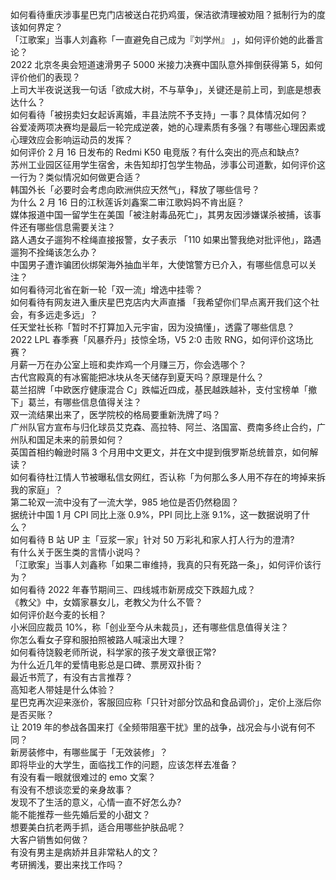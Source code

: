 如何看待重庆涉事星巴克门店被送白花扔鸡蛋，保洁欲清理被劝阻？抵制行为的度该如何界定？  
「江歌案」当事人刘鑫称「一直避免自己成为『刘学州』 」，如何评价她的此番言论？  
2022 北京冬奥会短道速滑男子 5000 米接力决赛中国队意外摔倒获得第 5，如何评价他们的表现？  
上司大半夜说送我一句话「欲成大树，不与草争」，关键还是前上司，到底是想表达什么？  
如何看待「被拐卖妇女起诉离婚，丰县法院不予支持」一事？具体情况如何？  
谷爱凌两项决赛均是最后一轮完成逆袭，她的心理素质有多强？有哪些心理因素或心理效应会影响运动员的发挥？  
如何评价 2 月 16 日发布的 Redmi K50 电竞版？有什么突出的亮点和缺点?  
苏州工业园区征用学生宿舍，未告知却打包学生物品，涉事公司道歉，如何评价这一行为？类似情况如何做更合适？  
韩国外长「必要时会考虑向欧洲供应天然气」，释放了哪些信号？  
为什么 2 月 16 日的江秋莲诉刘鑫案二审江歌妈妈不肯出庭？  
媒体报道中国一留学生在美国「被注射毒品死亡」，其男友因涉嫌谋杀被捕，该事件还有哪些信息需要关注？  
路人遇女子遛狗不栓绳直接报警，女子表示 「110 如果出警我绝对批评他」，路遇遛狗不拴绳该怎么办？  
中国男子遭诈骗团伙绑架海外抽血半年，大使馆警方已介入，有哪些信息可以关注？  
如何看待河北省在新一轮「双一流」增选中挂零？  
如何看待有网友进入重庆星巴克店内大声直播 「我希望你们早点离开我们这个社会，有多远走多远」？  
任天堂社长称「暂时不打算加入元宇宙，因为没搞懂」，透露了哪些信息？  
2022 LPL 春季赛「风暴乔丹」技惊全场，V5 2:0 击败 RNG，如何评价这场比赛？  
月薪一万在办公室上班和卖炸鸡一个月赚三万，你会选哪个？  
古代宫殿真的有冰窖能把冰块从冬天储存到夏天吗？原理是什么？  
葛兰招牌「中欧医疗健康混合 C」跌幅近四成，基民越跌越补，支付宝榜单「撤下」葛兰，有哪些信息值得关注？  
双一流结果出来了，医学院校的格局要重新洗牌了吗？  
广州队官方宣布与归化球员艾克森、高拉特、阿兰、洛国富、费南多终止合约，广州队和国足未来的前景如何？  
英国首相约翰逊时隔 3 个月用中文更文，并在文中提到俄罗斯总统普京，如何解读？  
如何看待杜江情人节被曝私信女网红，否认称「为何那么多人用不存在的垮掉来拆我的家庭」？  
第二轮双一流中没有了一流大学，985 地位是否仍然稳固？  
据统计中国 1 月 CPI 同比上涨 0.9%，PPI 同比上涨 9.1%，这一数据说明了什么？  
如何看待 B 站 UP 主「豆浆一家」针对 50 万彩礼和家人打人行为的澄清?  
有什么关于医生类的言情小说吗？  
「江歌案」当事人刘鑫称「如果二审维持，我真的只有死路一条」，如何评价该行为？  
如何看待 2022 年春节期间三、四线城市新房成交下跌超九成？  
《教父》中，女婿家暴女儿，老教父为什么不管？  
如何评价赵今麦的长相？  
小米回应裁员 10%，称「创业至今从未裁员」，还有哪些信息值得关注？  
你怎么看女子穿和服拍照被路人喊滚出大理？  
如何看待饶毅老师所说，科学家的孩子发文章很正常?  
为什么近几年的爱情电影总是口碑、票房双扑街？  
最近书荒了，有没有古言推荐？  
高知老人带娃是什么体验？  
星巴克再次迎来涨价，客服回应称「只针对部分饮品和食品调价」，定价上涨后你是否买账？  
让 2019 年的参战各国来打《全频带阻塞干扰》里的战争，战况会与小说有何不同？  
新房装修中，有哪些属于「无效装修」？  
即将毕业的大学生，面临找工作的问题，应该怎样去准备？  
有没有看一眼就很难过的 emo 文案？  
有没有不想谈恋爱的亲身故事？  
发现不了生活的意义，心情一直不好怎么办?  
能不能推荐一些先婚后爱的小甜文？  
想要美白抗老两手抓，适合用哪些护肤品呢？  
大客户销售如何做？  
有没有男主是病娇并且非常粘人的文？  
考研搁浅，要出来找工作吗？  
